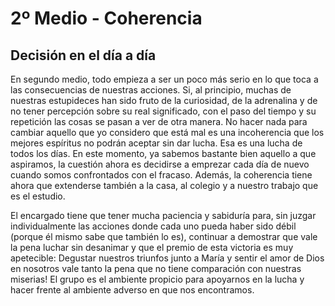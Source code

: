 # 2º Medio - Coherencia

## Decisión en el día a día

En segundo medio, todo empieza a ser un poco más serio en lo que toca a las consecuencias de nuestras acciones. Si, al principio, muchas de nuestras estupideces han sido fruto de la curiosidad, de la adrenalina y de no tener percepción sobre su real significado, con el paso del tiempo y su repetición las cosas se pasan a ver de otra manera. No hacer nada para cambiar aquello que yo considero que está mal es una incoherencia que los mejores espíritus no podrán aceptar sin dar lucha. Esa es una lucha de todos los días. En este momento, ya sabemos bastante bien aquello a que aspiramos, la cuestión ahora es decidirse a emprezar cada día de nuevo cuando somos confrontados con el fracaso. Además, la coherencia tiene ahora que extenderse también a la casa, al colegio y a nuestro trabajo que es el estudio.

El encargado tiene que tener mucha paciencia y sabiduría para, sin juzgar individualmente las acciones donde cada uno pueda haber sido débil \(porque él mismo sabe que también lo es\), continuar a demostrar que vale la pena luchar sin desanimar y que el premio de esta victoria es muy apetecible: Degustar nuestros triunfos junto a María y sentir el amor de Dios en nosotros vale tanto la pena que no tiene comparación con nuestras miserias! El grupo es el ambiente propicio para apoyarnos en la lucha y hacer frente al ambiente adverso en que nos encontramos.

